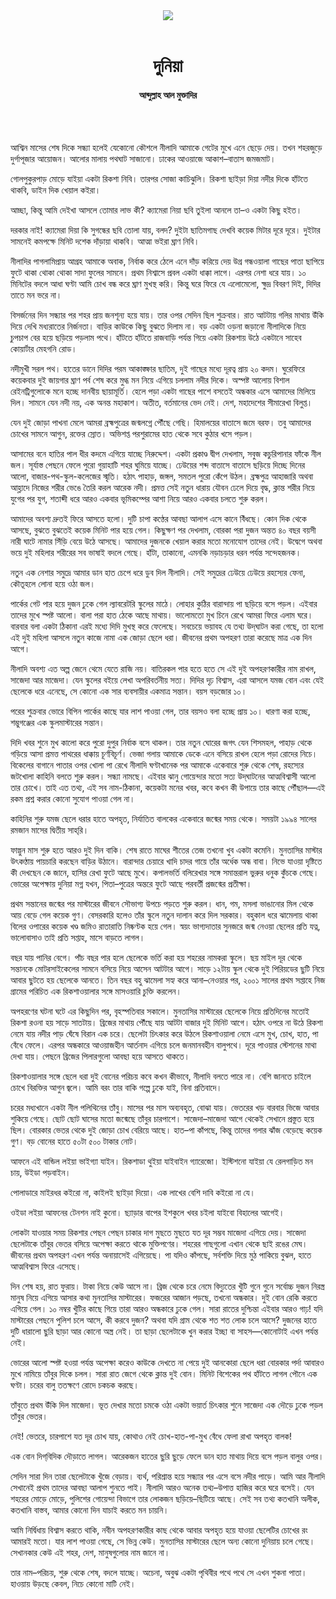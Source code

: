 <div align=center>
<img src=https://images.prothomalo.com/prothomalo-bangla%2F2022-07%2Fa644a61b-f0a9-4e57-8d38-68dd956ee24d%2F8df9252b_289563_P_1_mr.png?rect=0%2C29%2C1513%2C794&w=1200&ar=40%3A21&auto=format%2Ccompress&ogImage=true&mode=crop&overlay=&overlay_position=bottom&overlay_width_pct=1 />
<br><br>
<h1>দুনিয়া</h1> 
<h4>আব্দুল্লাহ আল মুক্তাদির</h4>
<br><br>
</div>

আশ্বিন মাসের শেষ দিকে সন্ধ্যা হলেই যেকোনো কৌশলে নীলাদি আমাকে গেটের মুখে এনে ছেড়ে দেয়। তখন শহরজুড়ে দুর্গাপূজার আয়োজন। আলোর মালায় পথঘাট সাজানো। ঢাকের আওয়াজে আকাশ–বাতাস জমজমাট।

গোলপুকুরপাড় মোড়ে যাইয়া একটা রিকশা নিবি। তারপর সোজা কাচিঝুলি। রিকশা ছাইড়া দিয়া নদীর দিকে হাঁটতে থাকবি, ডাইন দিক খেয়াল কইরা।

আচ্ছা, কিন্তু আমি দেইখা আসলে তোমার লাভ কী? ক্যামেরা নিয়া ছবি তুইলা আনলে তা–ও একটা কিছু হইত।

দরকার নাই! ক্যামেরা দিয়া কি সুগন্ধের ছবি তোলা যায়, বলদ? দুইটা ছাতিমগাছ দেখবি কয়েক মিটার দূরে দূরে। দুইটার সামনেই কমপক্ষে মিনিট দশেক দাঁড়ায়া থাকবি। আত্মা ভইরা ঘ্রাণ নিবি।

নীলাদির পাগলামিপ্রায় আগ্রহ আমাকে অবাক, নির্বাক করে ঠেলে এনে দাঁড় করিয়ে দেয় উগ্র গন্ধওয়ালা গাছের পাতা ছাপিয়ে ফুটে থাকা থোকা থোকা সাদা ফুলের সামনে। প্রথম নিশ্বাসে প্রবল একটা ধাক্কা লাগে। এরপর নেশা ধরে যায়। ১০ মিনিটের বদলে আধা ঘণ্টা আমি চোখ বন্ধ করে ঘ্রাণ মুখস্থ করি। কিন্তু ঘরে ফিরে যে এলোমেলো, ক্ষুদ্র বিবরণ দিই, দিদির তাতে মন ভরে না।

বিসর্জনের দিন সন্ধ্যার পর শহর প্রায় জনশূন্য হয়ে যায়। তার ওপর সেদিন ছিল শুক্রবার। রাত আটটায় গলির মাথায় উঁকি দিয়ে দেখি মধ্যরাতের নির্জনতা। বাড়ির কাউকে কিছু বুঝতে দিলাম না। বড় একটা ওড়না জড়ানো নীলাদিকে নিয়ে চুপচাপ বের হয়ে ছড়িয়ে পড়লাম পথে। হাঁটতে হাঁটতে রাজবাড়ি পর্যন্ত গিয়ে একটা রিকশায় উঠে একটানে সাহেব কোয়ার্টার মেহগনি রোড।

নদীমুখী সরল পথ। হাতের ডানে দিদির পরম আকাঙ্ক্ষার ছাতিম, দুই গাছের মধ্যে দূরত্ব প্রায় ২০ কদম। ঘুরেফিরে কয়েকবার দুই জায়গার ঘ্রাণ পর্ব শেষ করে মুগ্ধ মন নিয়ে এগিয়ে চললাম নদীর দিকে। অস্পষ্ট আলোয় বিশাল রেইনট্রিগুলোকে মনে হচ্ছে দানবীয় ছায়ামূর্তি। হেলে পড়া একটা গাছের পাশে বসতেই অন্ধকার এসে আমাদের মিলিয়ে দিল। সামনে যেন নদী নয়, এক অনন্ত মহাকাশ। অতীত, বর্তমানের ভেদ নেই। দেশ, মহাদেশের সীমারেখা বিলুপ্ত।

যেন দুই জোড়া পাখনা মেলে আমরা ব্রহ্মপুত্রের জন্মলগ্নে পৌঁছে গেছি। হিমালয়ের বাতাসে জমে বরফ। তবু আমাদের চোখের সামনে আগুন, রক্তের স্রোত। অভিশপ্ত পরশুরামের হাত থেকে সবে কুঠার খসে পড়ল।

আসামের বনে হাতির পাল ধীর কদমে এগিয়ে যাচ্ছে নিরুদ্দেশ। একটা প্রকাণ্ড দ্বীপ দেখলাম, সবুজ কচুরিপানার ফাঁকে নীল জল। সূর্যাস্ত পেছনে ফেলে পুরো গুয়াহাটি শহর ঘুমিয়ে যাচ্ছে। ঢেউয়ের শব্দ বাতাসে বাতাসে ছড়িয়ে দিচ্ছে দিনের আলো, বাজার-পথ-স্কুল-কলেজের স্মৃতি। হঠাৎ পাহাড়, জঙ্গল, সমতল পুরো কেঁপে উঠল। ব্রহ্মপুত্র আহাজারি অথবা আহ্লাদে নিজের শরীর ভেঙে তৈরি করল আরেক নদী। প্রমত্ত সেই নতুন ধারায় যৌবন ঢেলে দিয়ে বৃদ্ধ, ক্লান্ত শরীর নিয়ে যুগের পর যুগ, শতাব্দী ধরে আরও একবার ভূমিকম্পের আশা নিয়ে আরও একবার চলতে শুরু করল।

আমাদের অবশ্য দ্রুতই ফিরে আসতে হলো। দুটি চাপা কণ্ঠের আবছা আলাপ এসে কানে বিঁধছে। কোন দিক থেকে আসছে, বুঝতে বুঝতেই কয়েক মিনিট পার হয়ে গেল। কিছুক্ষণ পর দেখলাম, বোরকা পরা দুজন অন্তত ৪০ বছর বয়সী নারী ঘাটে নামার সিঁড়ি বেয়ে উঠে আসছে। আমাদের দুজনকে খেয়াল করার মতো মনোযোগ তাদের নেই। উদ্বেগে অথবা ভয়ে দুই মহিলার শরীরের সব ভাষাই বদলে গেছে। হাঁটা, তাকানো, এমনকি নড়াচড়ার ধরন পর্যন্ত সন্দেহজনক।

নতুন এক নেশার সমুদ্রে আমার ডান হাত চেপে ধরে ডুব দিল নীলাদি। সেই সমুদ্রের ঢেউয়ে ঢেউয়ে রহস্যের ফেনা, কৌতূহলে লোনা হয়ে ওঠা জল।

পার্কের গেট পার হয়ে দুজন ঢুকে গেল ল্যাবরেটরি স্কুলের মাঠে। লোহার কুঠির বারান্দায় পা ছড়িয়ে বসে পড়ল। এইবার তাদের মুখে স্পষ্ট আলো। বালা পরা হাত ঠেকে আছে মাথায়। ভালোমতো মুখ চিনে রেখে আমরা ফিরে এলাম ঘরে। বারবার বলা একটা ঠিকানা এরই মধ্যে দিদি মুখস্থ করে ফেলেছে। সবচেয়ে ভয়াবহ যে তথ্য উদ্‌ঘাটন করা গেছে, তা হলো এই দুই মহিলা আসলে নতুন কাজে নামা এক জোড়া ছেলে ধরা। জীবনের প্রথম অপহরণ তারা করেছে মাত্র এক দিন আগে।

নীলাদি অবশ্য এত অল্প জেনে থেমে যেতে রাজি নয়। বাতিরকল পার হতে হতে সে এই দুই অপহরণকারীর নাম রাখল, সাজেদা আর মাজেদা। যেন স্কুলের বইয়ে লেখা অপরিবর্তনীয় সত্য। দিদির দৃঢ় বিশ্বাস, এরা আসলে যমজ বোন এবং যেই ছেলেকে ধরে এনেছে, সে কোনো এক সার ব্যবসায়ীর একমাত্র সন্তান। বয়স বড়জোর ১০।

পরের শুক্রবার ভোরে বিপিন পার্কের কাছে যার লাশ পাওয়া গেল, তার বয়সও বলা হচ্ছে প্রায় ১০। ধারণা করা হচ্ছে, শম্ভুগঞ্জের এক স্কুলমাস্টারের সন্তান।

দিদি খবর শুনে মুখ কালো করে পুরো দুপুর নির্বাক বসে থাকল। তার নতুন ঘোরের জগৎ যেন শিসমহল, পাহাড় থেকে গড়িয়ে আসা প্রমত্ত পাথরের ধাক্কায় চূর্ণবিচূর্ণ। ভেজা গলায় আমাকে ডেকে এনে বসিয়ে রাখল হেলে পড়া রোদের নিচে। বিকেলের বাগানে পাতার ওপর খোলা পা রেখে নীলাদি ঘণ্টাখানেক পর আমাকে একেবারে শুরু থেকে শেষ, রহস্যের জটখোলা কাহিনি বলতে শুরু করল। সন্ধ্যা নামছে। এইবার ঝানু গোয়েন্দার মতো সত্য উদ্‌ঘাটনের আত্মবিশ্বাসী আলো তার চোখে। তাই এত তথ্য, এই সব নাম-ঠিকানা, কয়েকটা মনের খবর, কবে কখন কী উপায়ে তার কাছে পৌঁছাল—এই রকম প্রশ্ন করার কোনো সুযোগ পাওয়া গেল না।

কাহিনির শুরু যমজ ছেলে ধরার হাতে অপহৃত, নির্যাতিত বালকের একেবারে জন্মের সময় থেকে। সময়টা ১৯৯৪ সালের রমজান মাসের দ্বিতীয় সাহ্‌রি।

ফাল্গুন মাস শুরু হতে আরও দুই দিন বাকি। শেষ রাতে মাঘের শীতের তেজ তখনো খুব একটা কমেনি। মুনতাসির মাস্টার উৎকণ্ঠায় পায়চারি করছেন বাড়ির উঠানে। বারান্দার চেয়ারে খাদি চাদর গায়ে তাঁর অর্ধেক অন্ধ বাবা। নিভে যাওয়া দৃষ্টিতে কী দেখছেন কে জানে, হাসির রেখা ফুটে আছে মুখে। কপালভর্তি বলিরেখার সঙ্গে সমান্তরাল ভুরুর ধনুক কুঁচকে গেছে। ভোরের অপেক্ষায় দুনিয়া মগ্ন যখন, পিতা–পুত্রের অন্তরে ফুটে আছে পরবর্তী প্রজন্মের প্রতীক্ষা।

প্রথম সন্তানের জন্মের পর মাস্টারের জীবনে সৌভাগ্য উপচে পড়তে শুরু করল। ধান, গম, মসলা ভাঙানোর মিল থেকে আয় বেড়ে গেল কয়েক গুণ। বেসরকারি হলেও তাঁর স্কুলে নতুন দালান করে দিল সরকার। বহুকাল ধরে ঝামেলায় থাকা বিলের ওপারের কয়েক খণ্ড জমিও রাতারাতি নিষ্কণ্টক হয়ে গেল। স্বয়ং ভাগ্যদাতার সুনজরে জন্ম নেওয়া ছেলের প্রতি যত্ন, ভালোবাসাও তাই প্রতি সপ্তাহ, মাসে বাড়তে লাগল।

বছর যায় পানির বেগে। পাঁচ বছর পার হলে ছেলেকে ভর্তি করা হয় শহরের নামকরা স্কুলে। ছয় মাইল দূর থেকে সন্তানকে মোটরসাইকেলের সামনে বসিয়ে নিয়ে আসেন আটটার আগে। সাড়ে ১২টায় স্কুল থেকে দুই পিরিয়ডের ছুটি নিয়ে আবার ছুটতে হয় ছেলেকে আনতে। তিন বছর বহু ঝামেলা সহ্য করে আনা–নেওয়ার পর, ২০০১ সালের প্রথম সপ্তাহে নিজ গ্রামের পরিচিত এক রিকশাওয়ালার সঙ্গে মাসওয়ারি চুক্তি করলেন।

অপহরণের ঘটনা ঘটে এর কিছুদিন পর, বৃহস্পতিবার সকালে। মুনতাসির মাস্টারের ছেলেকে নিয়ে প্রতিদিনের মতোই রিকশা রওনা হয় সাড়ে সাতটায়। ব্রিজের মাথায় পৌঁছে যায় আটটা বাজার দুই মিনিট আগে। হঠাৎ ওপরে না উঠে রিকশা নেমে যায় নদীর পাড় ঘেঁষে বিরান এক চরে। ছেলেটা চিৎকার করে উঠলে রিকশাওয়ালা নেমে এসে মুখ, চোখ, হাত, পা বেঁধে ফেলে। এরপর অন্ধকারে আওয়াজহীন আর্তনাদ এগিয়ে চলে জনমানবহীন বালুপথে। দূরে পাওয়ার স্টেশনের মাথা দেখা যায়। পেছনে ব্রিজের পিলারগুলো আবছা হয়ে আসতে থাকতে।

রিকশাওয়ালার সঙ্গে ছেলে ধরা দুই বোনের পরিচয় কবে কখন কীভাবে, নীলাদি বলতে পারে না। বেশি জানতে চাইলে চোখে বিরক্তির আগুন জ্বলে। আমি বরং তার বাকি গল্পে ঢুকে যাই, বিনা প্রতিবাদে।

চরের মধ্যখানে একটা নীল পলিথিনের তাঁবু। মাসের পর মাস অব্যবহৃত, বোঝা যায়। ভেতরের খড় বারবার ভিজে আবার শুকিয়ে গেছে। ছোট ছোট ঘাসের মতো জন্মেছে তাঁবুর চারপাশে। সাজেদা–মাজেদা আগে থেকেই সেখানে প্রস্তুত হয়ে ছিল। বোরকার ভেতর থেকে দুই জোড়া চোখ বেরিয়ে আছে। হাত–পা কাঁপছে, কিন্তু তাদের গলার ঝাঁজ বেড়েছে কয়েক গুণ। বড় বোনের হাতে ৫০টা ৫০০ টাকার নোট।

আফনে এই বান্ডিল লইয়া ভাইগ্যা যাইন। রিকশাডা থুইয়া যাইবাইন গ্যারেজো। ইস্টিশনো যাইয়া যে রেলগাড়িত মন চায়, উইডা পড়বাইন।

পোলাডারে মাইরধর কইরো না, কাইলই ছাইড়া দিয়ো। এক লাখের বেশি দাবি কইরো না যে।

ওইডা লইয়া আফনের টেনশন নাই কুনো। ছ্যাড়ার বাপের ইশকুলে খবর চইলা যাইবো বিহালের আগেই।

লোকটা যাওয়ার সময় রিকশার পেছন পেছন চাকার দাগ মুছতে মুছতে যত দূর সম্ভব মাজেদা এগিয়ে দেয়। সাজেদা ছেলেটাকে তাঁবুর ভেতর বসিয়ে অপেক্ষা করতে থাকে মুক্তিপণের। শহরের গাছগুলো এখান থেকে ছাই রঙের মেঘ। জীবনের প্রথম অপহরণ এখন পর্যন্ত অনায়াসেই এগিয়েছে। পা যদিও কাঁপছে, সর্বশক্তি দিয়ে মুঠ পাকিয়ে বুঝল, হাতে আত্মবিশ্বাস ফিরে এসেছে।

দিন শেষ হয়, রাত ফুরায়। টাকা নিয়ে কেউ আসে না। ব্রিজ থেকে চরে নেমে বিদ্যুতের খুঁটি গুনে গুনে সর্বোচ্চ দুজন নিরস্ত্র মানুষ নিয়ে এগিয়ে আসার কথা মুনতাসির মাস্টারের। ফজরের আজান পড়ছে, তখনো অন্ধকার। দুই বোন রেকি করতে এগিয়ে গেল। ১০ নম্বর খুঁটির কাছে গিয়ে তারা আরও অন্ধকারে ঢুকে গেল। সারা রাতের দুশ্চিন্তা এইবার আরও গাঢ়! যদি মাস্টারের পেছনে পুলিশ চলে আসে, কী করবে দুজন? অথবা যদি গ্রাম থেকে শত শত লোক চলে আসে? দুজনের হাতে দুটি ধারালো ছুরি ছাড়া আর কোনো অস্ত্র নেই। তা ছাড়া ছেলেটাকে খুন করার ইচ্ছা বা সাহস—কোনোটাই এখন পর্যন্ত নেই।

ভোরের আলো স্পষ্ট হওয়া পর্যন্ত অপেক্ষা করেও কাউকে দেখতে না পেয়ে দুই আনকোরা ছেলে ধরা বোরকার পর্দা আবারও মুখে নামিয়ে তাঁবুর দিকে চলল। সারা রাত জেগে থেকে ক্লান্ত দুই বোন। মিনিট বিশেকের পথ হাঁটতে লাগল পৌনে এক ঘণ্টা। চরের বালু ততক্ষণে রোদে চকচক করছে।

তাঁবুতে প্রথম উঁকি দিল মাজেদা। ভূত দেখার মতো চমকে ওঠা একটা ভয়ার্ত চিৎকার শুনে সাজেদা এক দৌড়ে ঢুকে পড়ল তাঁবুর ভেতর।

নেই! ভেতরে, চারপাশে যত দূর চোখ যায়, কোথাও নেই চোখ-হাত-পা-মুখ বেঁধে ফেলা রাখা অপহৃত বালক!

এক বোন দিগ্‌বিদিক দৌড়াতে লাগল। আরেকজন হাতের ছুরি ছুড়ে ফেলে ডান হাত মাথায় দিয়ে বসে পড়ল বালুর ওপর।

সেদিন সারা দিন তারা ছেলেটাকে খুঁজে বেড়ায়। ব্যর্থ, পরিশ্রান্ত হয়ে সন্ধ্যার পর এসে বসে নদীর পাড়ে। আমি আর নীলাদি সেখানেই প্রথম তাদের আবছা আলাপ শুনতে পাই। নীলাদি আরও অনেক তথ্য–উপাত্ত হাজির করে ঘরে বসেই। যেন শহরের মোড়ে মোড়ে, পুলিশের গোয়েন্দা বিভাগে তার লোকজন ছড়িয়ে–ছিটিয়ে আছে। সেই সব তথ্য কতখানি অলীক, কতখানি বাস্তব, আমার কোনো দিন যাচাই করতে মন চায়নি।

আমি নির্দ্বিধায় বিশ্বাস করতে থাকি, নবীন অপহরণকারীর কাছ থেকে আবার অপহৃত হয়ে যাওয়া ছেলেটির চোখের রং আমারই মতো। যার লাশ পাওয়া গেছে, সে ভিন্ন কেউ। মুনতাসির মাস্টারের ছেলে অন্য কোনো দুনিয়ায় চলে গেছে। সেখানকার কেউ এই শহর, দেশ, মানুষগুলোর নাম জানে না।

তার নাম–পরিচয়, শুরু থেকে শেষ, বদলে যাচ্ছে। অচেনা, অবুঝ একটা পৃথিবীর পথে পথে সে এখন শুকনা পাতা। হাওয়ায় উড়ছে কেবল, নিচে কোনো মাটি নেই।
